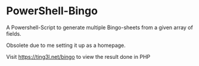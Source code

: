 # PowerShell-Bingo
A Powershell-Script to generate multiple Bingo-sheets from a given array of fields.


Obsolete due to me setting it up as a homepage.


Visit https://ting3l.net/bingo to view the result done in PHP

